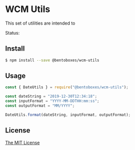 # WCM Utils

This set of utilities are intended to 

Status:

## Install

```bash
$ npm install --save @bentoboxes/wcm-utils
```

## Usage

```javascript
const { DateUtils } = require("@bentoboxes/wcm-utils");

const dateString = "2019-12-30T12:34:18";
const inputFormat = "YYYY-MM-DDTHH:mm:ss";
const outputFormat = "MM/YYYY";

DateUtils.format(dateString, inputFormat, outputFormat);
```

## License

[The MIT License](http://opensource.org/licenses/MIT)

